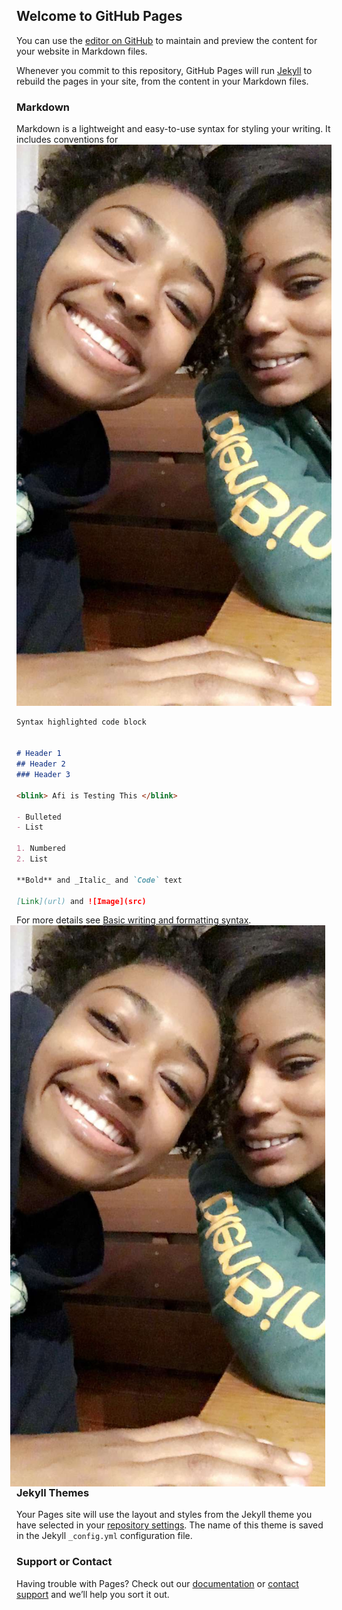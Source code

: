 ## Welcome to GitHub Pages

You can use the [editor on GitHub](https://github.com/AFICRECY/aficrecy.github.io/edit/main/index.md) to maintain and preview the content for your website in Markdown files.

Whenever you commit to this repository, GitHub Pages will run [Jekyll](https://jekyllrb.com/) to rebuild the pages in your site, from the content in your Markdown files.

### Markdown

Markdown is a lightweight and easy-to-use syntax for styling your writing. It includes conventions for
![Isis and me](IMG_2874.JPG)
```markdown
Syntax highlighted code block


# Header 1
## Header 2
### Header 3

<blink> Afi is Testing This </blink> 

- Bulleted
- List

1. Numbered
2. List

**Bold** and _Italic_ and `Code` text

[Link](url) and ![Image](src)
```

For more details see [Basic writing and formatting syntax](https://docs.github.com/en/github/writing-on-github/getting-started-with-writing-and-formatting-on-github/basic-writing-and-formatting-syntax).
<img src="IMG_2874.JPG"
     alt="Isis and me"
     style="float: right; margin-right: 10px;" />
### Jekyll Themes

Your Pages site will use the layout and styles from the Jekyll theme you have selected in your [repository settings](https://github.com/AFICRECY/aficrecy.github.io/settings/pages). The name of this theme is saved in the Jekyll `_config.yml` configuration file.

### Support or Contact

Having trouble with Pages? Check out our [documentation](https://docs.github.com/categories/github-pages-basics/) or [contact support](https://support.github.com/contact) and we’ll help you sort it out.
